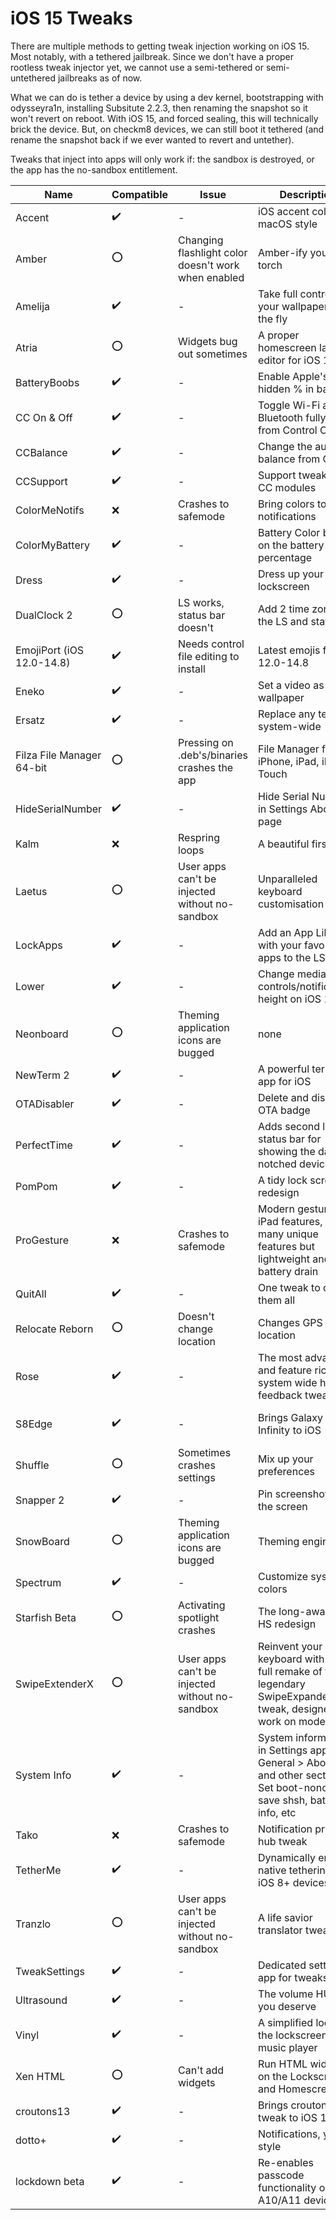 # iOS 15 Tweaks

There are multiple methods to getting tweak injection working on iOS 15. Most notably, with a tethered jailbreak. Since we don't have a proper rootless tweak injector yet, we cannot use a semi-tethered or semi-untethered jailbreaks as of now.

What we can do is tether a device by using a dev kernel, bootstrapping with odysseyra1n, installing Subsitute 2.2.3, then renaming the snapshot so it won't revert on reboot. With iOS 15, and forced sealing, this will technically brick the device. But, on checkm8 devices, we can still boot it tethered (and rename the snapshot back if we ever wanted to revert and untether).

Tweaks that inject into apps will only work if: the sandbox is destroyed, or the app has the no-sandbox entitlement.

| Name                      | Compatible | Issue                                               | Description                                                                                                            | Repo                                                                                                          |
| ------------------------- | ---------- | --------------------------------------------------- | ---------------------------------------------------------------------------------------------------------------------- | ------------------------------------------------------------------------------------------------------------- |
| Accent                    | ✔️         | -                                                   | iOS accent colors in macOS style                                                                                       | [BigBoss](http://apt.thebigboss.org/repofiles/cydia)                                                          |
| Amber                     | ⭕          | Changing flashlight color doesn't work when enabled | Amber-ify your LED torch                                                                                               | [PoomSmart](https://poomsmart.github.io/repo)                                                                 |
| Amelija                   | ✔️         | -                                                   | Take full control of your wallpapers on the fly                                                                        | [Twickd](https://repo.twickd.com/)                                                                            |
| Atria                     | ⭕          | Widgets bug out sometimes                           | A proper homescreen layout editor for iOS 13-15                                                                        | [Chariz](https://repo.chariz.com/)                                                                            |
| BatteryBoobs              | ✔️         | -                                                   | Enable Apple's hidden % in battery                                                                                     | [Download Deb](https://cdn.discordapp.com/attachments/730448303837151233/754524945983209603/BatteryBoobs.deb) |
| CC On & Off               | ✔️         | -                                                   | Toggle Wi-Fi and Bluetooth fully on/off from Control Center                                                            | [PoomSmart](https://poomsmart.github.io/repo)                                                                 |
| CCBalance                 | ✔️         | -                                                   | Change the audio balance from CC                                                                                       | [KingPuffdaddi](https://kingpuffdaddi.github.io/)                                                             |
| CCSupport                 | ✔️         | -                                                   | Support tweak for CC modules                                                                                           | [opa224](https://opa334.github.io/)                                                                           |
| ColorMeNotifs             | ❌          | Crashes to safemode                                 | Bring colors to your notifications                                                                                     | [Packix](https://repo.packix.com/)                                                                            |
| ColorMyBattery            | ✔️         | -                                                   | Battery Color based on the battery percentage                                                                          | [Packix](https://repo.packix.com/)                                                                            |
| Dress                     | ✔️         | -                                                   | Dress up your lockscreen                                                                                               | [Taurige Github](https://github.com/Traurige/Dress)                                                           |
| DualClock 2               | ⭕          | LS works, status bar doesn't                        | Add 2 time zones to the LS and status bar                                                                              | [Ginsu](https://repo.ginsu.dev/)                                                                              |
| EmojiPort (iOS 12.0-14.8) | ✔️         | Needs control file editing to install               | Latest emojis for iOS 12.0-14.8                                                                                        | [PoomSmart](https://poomsmart.github.io/repo)                                                                 |
| Eneko                     | ✔️         | -                                                   | Set a video as your wallpaper                                                                                          | [Taurige Github](https://github.com/Traurige/Eneko)                                                           |
| Ersatz                    | ✔️         | -                                                   | Replace any text, system-wide                                                                                          | [Skitty](https://skitty.xyz/repo)                                                                             |
| Filza File Manager 64-bit | ⭕          | Pressing on .deb's/binaries crashes the app         | File Manager for iPhone, iPad, iPod Touch                                                                              | [TIGI Software](https://tigisoftware.com/cydia)                                                               |
| HideSerialNumber          | ✔️         | -                                                   | Hide Serial Number in Settings About page                                                                              | [ichitaso](https://ichitaso.com/apt)                                                                          |
| Kalm                      | ❌          | Respring loops                                      | A beautiful first sight                                                                                                | [Chariz](https://repo.chariz.com/)                                                                            |
| Laetus                    | ⭕          | User apps can't be injected without no-sandbox      | Unparalleled keyboard customisation                                                                                    | [SparkDev](https://sparkdev.me/)                                                                              |
| LockApps                  | ✔️         | -                                                   | Add an App Library with your favorite apps to the LS                                                                   | [Ginsu](https://repo.ginsu.dev/)                                                                              |
| Lower                     | ✔️         | -                                                   | Change media controls/notifications height on iOS 11+                                                                  | [Packix](https://repo.packix.com/)                                                                            |
| Neonboard                 | ⭕          | Theming application icons are bugged                | none                                                                                                                   | [ArtikusHG](https://artikushg.github.io/)                                                                     |
| NewTerm 2                 | ✔️         | -                                                   | A powerful terminal app for iOS                                                                                        | [Chariz](https://havoc.app/)                                                                                  |
| OTADisabler               | ✔️         | -                                                   | Delete and disable OTA badge                                                                                           | [ichitaso](https://ichitaso.com/apt)                                                                          |
| PerfectTime               | ✔️         | -                                                   | Adds second line in status bar for showing the date on notched devices                                                 | [Johnzaro's](https://johnzaro.github.io/cydia/)                                                               |
| PomPom                    | ✔️         | -                                                   | A tidy lock screen redesign                                                                                            | none                                                                                                          |
| ProGesture                | ❌          | Crashes to safemode                                 | Modern gestures, iPad features, and many unique features but lightweight and less battery drain                        | [Packix](https://repo.packix.com/)                                                                            |
| QuitAll                   | ✔️         | -                                                   | One tweak to quit them all                                                                                             | [Chariz](https://repo.chariz.com/)                                                                            |
| Relocate Reborn           | ⭕          | Doesn't change location                             | Changes GPS location                                                                                                   | none                                                                                                          |
| Rose                      | ✔️         | -                                                   | The most advanced and feature rich system wide haptic feedback tweak                                                   | [Taurige Github](https://github.com/Traurige/Dress)                                                           |
| S8Edge                    | ✔️         | -                                                   | Brings Galaxy S8 Infinity to iOS                                                                                       | [Bruno Andrade's Repo](https://brunonfl.github.io/)                                                           |
| Shuffle                   | ⭕          | Sometimes crashes settings                          | Mix up your preferences                                                                                                | [CreatureCoding](https://creaturecoding.com/repo)                                                             |
| Snapper 2                 | ✔️         | -                                                   | Pin screenshots on the screen                                                                                          | [Havoc](https://havoc.app/)                                                                                   |
| SnowBoard                 | ⭕          | Theming application icons are bugged                | Theming engine                                                                                                         | [SparkDev](https://sparkdev.me/)                                                                              |
| Spectrum                  | ✔️         | -                                                   | Customize system colors                                                                                                | [Skitty](https://skitty.xyz/repo/)                                                                            |
| Starfish Beta             | ⭕          | Activating spotlight crashes                        | The long-awaited HS redesign                                                                                           | [Dynastic](https://repo.dynastic.co/)                                                                         |
| SwipeExtenderX            | ⭕          | User apps can't be injected without no-sandbox      | Reinvent your keyboard with this full remake of the legendary SwipeExpander tweak, designed to work on modern iOS      | [Chariz](https://repo.chariz.com/)                                                                            |
| System Info               | ✔️         | -                                                   | System information in Settings app > General > About, and other sections. Set boot-nonce, save shsh, battery info, etc | [ARX8x](https://apt.arx8x.net/)                                                                               |
| Tako                      | ❌          | Crashes to safemode                                 | Notification priority hub tweak                                                                                        | [Xyaman Repo](https://repo.xyaman.xyz/)                                                                       |
| TetherMe                  | ✔️         | -                                                   | Dynamically enables native tethering for iOS 8+ devices                                                                | [BigBoss](http://apt.thebigboss.org/repofiles/cydia)                                                          |
| Tranzlo                   | ⭕          | User apps can't be injected without no-sandbox      | A life savior translator tweak                                                                                         | [MiRO92](https://miro92.com/repo)                                                                             |
| TweakSettings             | ✔️         | -                                                   | Dedicated settings app for tweaks                                                                                      | [CreatureCoding](https://creaturecoding.com/repo)                                                             |
| Ultrasound                | ✔️         | -                                                   | The volume HUD you deserve                                                                                             | [Dynastic](https://repo.dynastic.co/)                                                                         |
| Vinyl                     | ✔️         | -                                                   | A simplified look for the lockscreen music player                                                                      | [BigBoss](http://apt.thebigboss.org/repofiles/cydia)                                                          |
| Xen HTML                  | ⭕          | Can't add widgets                                   | Run HTML widgets on the Lockscreen and Homescreen                                                                      | [Matchstic](https://xenpublic.incendo.ws/)                                                                    |
| croutons13                | ✔️         | -                                                   | Brings croutons tweak to iOS 13+                                                                                       | [Ren](http://repo.lauren.sh/)                                                                                 |
| dotto+                    | ✔️         | -                                                   | Notifications, your style                                                                                              | [Dynastic](https://repo.dynastic.co/)                                                                         |
| lockdown beta             | ✔️         | -                                                   | Re-enables passcode functionality on A10/A11 devices                                                                   | [krit's repo](https://repo.krit.me/)                                                                          |
